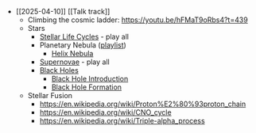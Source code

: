 - [[2025-04-10]] [[Talk track]]
	- Climbing the cosmic ladder: https://youtu.be/hFMaT9oRbs4?t=439
	- Stars
		- [Stellar Life Cycles](https://www.youtube.com/watch?v=PyDmwQn4WX8&list=PLpH1IDQEoE8TVy4gIXoua9IcYLB5uCjHJ&index=5) - play all
		- Planetary Nebula ([playlist](https://www.youtube.com/watch?v=jwBieEg_Lpc&list=PLpH1IDQEoE8R3dSdW5VPBQTxd6QHBeam6&index=3))
			- [Helix Nebula](https://youtu.be/jwBieEg_Lpc?si=IQfOdEma9IyRUvq5)
		- [Supernovae](https://www.youtube.com/watch?v=uCIAoHfaWSw&list=PLpH1IDQEoE8RcqS_pkobgfDutokKYKGjb) - play all
		- [Black Holes](https://www.youtube.com/watch?v=QKX7KHSrR0s&list=PLpH1IDQEoE8SebvA6T21QLpta_HfsvFQx)
			- [Black Hole Introduction](https://www.youtube.com/watch?v=QKX7KHSrR0s&list=PLpH1IDQEoE8SebvA6T21QLpta_HfsvFQx&index=1)
			- [Black Hole Formation](https://youtu.be/g93Du0HMuis)
	- Stellar Fusion
		- https://en.wikipedia.org/wiki/Proton%E2%80%93proton_chain
		- https://en.wikipedia.org/wiki/CNO_cycle
		- https://en.wikipedia.org/wiki/Triple-alpha_process